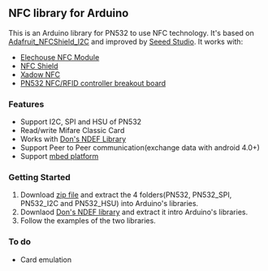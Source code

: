 ## NFC library for Arduino

This is an Arduino library for PN532 to use NFC technology. It's based on 
[Adafruit_NFCShield_I2C](http://goo.gl/pk3FdB)
and improved by [Seeed Studio](http://goo.gl/zh1iQh).
It works with:

+ [Elechouse NFC Module](http://goo.gl/i0EQgd)
+ [NFC Shield](http://goo.gl/Cac2OH)
+ [Xadow NFC](http://goo.gl/qBZMt0)
+ [PN532 NFC/RFID controller breakout board](http://goo.gl/tby9Sw)

### Features
+ Support I2C, SPI and HSU of PN532
+ Read/write Mifare Classic Card
+ Works with [Don's NDEF Library](http://goo.gl/jDjsXl)
+ Support Peer to Peer communication(exchange data with android 4.0+)
+ Support [mbed platform](http://goo.gl/kGPovZ)

### Getting Started
1. Download [zip file](http://goo.gl/F6beRM) and 
extract the 4 folders(PN532, PN532_SPI, PN532_I2C and PN532_HSU) into Arduino's libraries.
2. Downlaod [Don's NDEF library](http://goo.gl/ewxeAe) and extract it intro Arduino's libraries.
3. Follow the examples of the two libraries.


### To do
+ Card emulation

